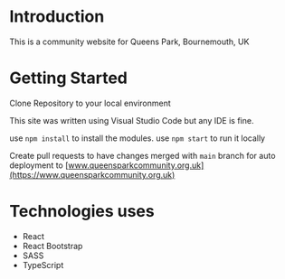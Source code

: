 # Introduction 
This is a community website for Queens Park, Bournemouth, UK

# Getting Started

Clone Repository to your local environment

This site was written using Visual Studio Code but any IDE is fine.

use `npm install` to install the modules.
use `npm start` to run it locally

Create pull requests to have changes merged with `main` branch for auto deployment to [www.queensparkcommunity.org.uk](https://www.queensparkcommunity.org.uk)

# Technologies uses
- React
- React Bootstrap
- SASS
- TypeScript